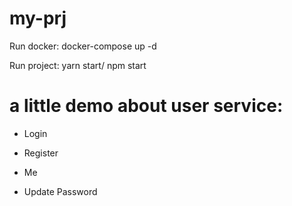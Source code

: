# my-prj
Run docker: docker-compose up -d

Run project: yarn start/ npm start

# a little demo about user service:

+ Login

+ Register

+ Me

+ Update Password
